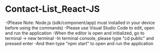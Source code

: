 # Contact-List_React-JS
 -(Please Note: Node.js (sdk/component/app) must installed in your device before using the commands)
 -Please use Visual Studio Code to edit, open and run the application
 -When the editor is open and initialized, go to terminal -> new terminal
 -In terminal console, please type "cd public" and pressed enter
 -And then type "npm start" to open and run the application 

